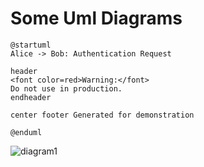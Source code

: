 # Some Uml Diagrams

```plantuml
@startuml
Alice -> Bob: Authentication Request

header
<font color=red>Warning:</font>
Do not use in production.
endheader

center footer Generated for demonstration

@enduml
```


![diagram1](http://www.plantuml.com/plantuml/proxy?cache=no&src=https://raw.github.com/ddanilyuk/OBD2019/Donis/documents/PlantUmlMarkdown/Readme.md#L3-L15)

